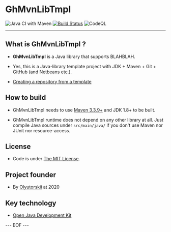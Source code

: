 # GhMvnLibTmpl #

![Java CI with Maven](https://github.com/olyutorskii/GhMvnLibTmpl/workflows/Java%20CI%20with%20Maven/badge.svg)
[![Build Status](https://api.travis-ci.com/olyutorskii/GhMvnLibTmpl.svg?branch=develop)](https://app.travis-ci.com/github/olyutorskii/GhMvnLibTmpl)
![CodeQL](https://github.com/olyutorskii/GhMvnLibTmpl/workflows/CodeQL/badge.svg)

-----------------------------------------------------------------------

## What is GhMvnLibTmpl ? ##

* **GhMvnLibTmpl** is a Java library
that supports BLAHBLAH.

* Yes, this is a Java-library template project
with JDK + Maven + Git + GitHub (and Netbeans etc.).

* [Creating a repository from a template](https://docs.github.com/en/free-pro-team@latest/github/creating-cloning-and-archiving-repositories/creating-a-repository-from-a-template)


## How to build ##

* GhMvnLibTmpl needs to use [Maven 3.3.9+](https://maven.apache.org/)
and JDK 1.8+ to be built.

* GhMvnLibTmpl runtime does not depend on any other library at all.
Just compile Java sources under `src/main/java/`
if you don't use Maven nor JUnit nor resource-access.


## License ##

* Code is under [The MIT License][MIT].


## Project founder ##

* By [Olyutorskii](https://github.com/olyutorskii) at 2020


## Key technology ##

- [Open Java Development Kit][JDK]


[MIT]: https://opensource.org/licenses/MIT
[JDK]: https://openjdk.java.net/


--- EOF ---
